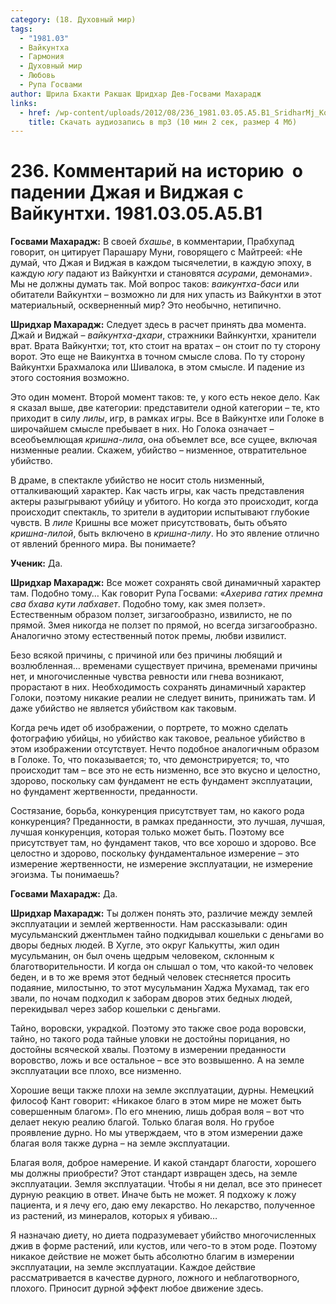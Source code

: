 ```yaml
---
category: (18. Духовный мир)
tags:
  - "1981.03"
  - Вайкунтха
  - Гармония
  - Духовный мир
  - Любовь
  - Рупа Госвами
author: Шрила Бхакти Ракшак Шридхар Дев-Госвами Махарадж
links:
  - href: /wp-content/uploads/2012/08/236_1981.03.05.A5.B1_SridharMj_Kommentariy_na_istoriyu_o_padenii_Djaya_i_Vidjaya_s_Vaykunthi.mp3
    title: Скачать аудиозапись в mp3 (10 мин 2 сек, размер 4 Мб)
---
```


# 236. Комментарий на историю  о падении Джая и Виджая с Вайкунтхи. 1981.03.05.A5.B1

**Госвами Махарадж:** В своей *бхашье*, в комментарии, Прабхупад говорит, он цитирует Парашару Муни, говорящего с Майтреей: «Не думай, что Джая и Виджая в каждом тысячелетии, в каждую эпоху, в каждую *югу* падают из Вайкунтхи и становятся *асурами*, демонами». Мы не должны думать так. Мой вопрос таков: *ваикунтха-баси* или обитатели Вайкунтхи – возможно ли для них упасть из Вайкунтхи в этот материальный, оскверненный мир? Это необычно, нетипично.

**Шридхар Махарадж:** Следует здесь в расчет принять два момента. Джай и Виджай – *вайкунтха-дхари*, стражники Вайнкунтхи, хранители врат. Врата Вайкунтхи; тот, кто стоит на вратах – он стоит по ту сторону ворот. Это еще не Ваикунтха в точном смысле слова. По ту сторону Вайкунтхи Брахмалока или Шивалока, в этом смысле. И падение из этого состояния возможно.

Это один момент. Второй момент таков: те, у кого есть некое дело. Как я сказал выше, две категории: представители одной категории – те, кто приходит в силу *лилы*, игр, в рамках игры. Все в Вайкунтхе или Голоке в широчайшем смысле пребывает в них. Но Голока означает – всеобъемлющая *кришна-лила*, она объемлет все, все сущее, включая низменные реалии. Скажем, убийство – низменное, отвратительное убийство.

В драме, в спектакле убийство не носит столь низменный, отталкивающий характер. Как часть игры, как часть представления актеры разыгрывают убийцу и убитого. Но когда это происходит, когда происходит спектакль, то зрители в аудитории испытывают глубокие чувств. В *лиле* Кришны все может присутствовать, быть объято *кришна-лилой*, быть включено в *кришна-лилу*. Но это явление отлично от явлений бренного мира. Вы понимаете?

**Ученик:** Да.

**Шридхар Махарадж:** Все может сохранять свой динамичный характер там. Подобно тому… Как говорит Рупа Госвами: «*Ахерива гатих премна сва бхава кути лабхавет*. Подобно тому, как змея ползет». Естественным образом ползет, зигзагообразно, извилисто, не по прямой. Змея никогда не ползет по прямой, но всегда зигзагообразно. Аналогично этому естественный поток премы, любви извилист.

Безо всякой причины, с причиной или без причины любящий и возлюбленная… временами существует причина, временами причины нет, и многочисленные чувства ревности или гнева возникают, прорастают в них. Необходимость сохранять динамичный характер Голоки, поэтому никакие реалии не следует винить, принижать там. И даже убийство не является убийством как таковым.

Когда речь идет об изображении, о портрете, то можно сделать фотографию убийцы, но убийство как таковое, реальное убийство в этом изображении отсутствует. Нечто подобное аналогичным образом в Голоке. То, что показывается; то, что демонстрируется; то, что происходит там – все это не есть низменно, все это вкусно и целостно, здорово, поскольку сам фундамент не есть фундамент эксплуатации, но фундамент жертвенности, преданности.

Состязание, борьба, конкуренция присутствует там, но какого рода конкуренция? Преданности, в рамках преданности, это лучшая, лучшая, лучшая конкуренция, которая только может быть. Поэтому все присутствует там, но фундамент таков, что все хорошо и здорово. Все целостно и здорово, поскольку фундаментальное измерение – это измерение жертвенности, не измерение эксплуатации, не измерение эгоизма. Ты понимаешь?

**Госвами Махарадж:** Да.

**Шридхар Махарадж:** Ты должен понять это, различие между землей эксплуатации и землей жертвенности. Нам рассказывали: один мусульманский джентльмен тайно подкидывал кошельки с деньгами во дворы бедных людей. В Хугле, это округ Калькутты, жил один мусульманин, он был очень щедрым человеком, склонным к благотворительности. И когда он слышал о том, что какой-то человек беден, и в то же время этот бедный человек стесняется просить подаяние, милостыню, то этот мусульманин Хаджа Мухамад, так его звали, по ночам подходил к заборам дворов этих бедных людей, перекидывал через забор кошельки с деньгами.

Тайно, воровски, украдкой. Поэтому это также свое рода воровски, тайно, но такого рода тайные уловки не достойны порицания, но достойны всяческой хвалы. Поэтому в измерении преданности воровство, ложь и все остальное – все это возвышенно. А на земле эксплуатации все плохо, все низменно.

Хорошие вещи также плохи на земле эксплуатации, дурны. Немецкий философ Кант говорит: «Никакое благо в этом мире не может быть совершенным благом». По его мнению, лишь добрая воля – вот что делает некую реалию благой. Только благая воля. Но грубое проявление дурно. Но мы утверждаем, что в этом измерении даже благая воля также дурна – на земле эксплуатации.

Благая воля, доброе намерение. И какой стандарт благости, хорошего мы должны приобрести? Этот стандарт извращен здесь, на земле эксплуатации. Земля эксплуатации. Чтобы я ни делал, все это принесет дурную реакцию в ответ. Иначе быть не может. Я подхожу к ложу пациента, и я лечу его, даю ему лекарство. Но лекарство, полученное из растений, из минералов, которых я убиваю…

Я назначаю диету, но диета подразумевает убийство многочисленных джив в форме растений, или кустов, или чего-то в этом роде. Поэтому никакое действие не может быть абсолютно благим в измерении эксплуатации, на земле эксплуатации. Каждое действие рассматривается в качестве дурного, ложного и неблаготворного, плохого. Приносит дурной эффект любое движение здесь.

